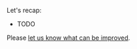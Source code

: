 Let's recap:

* TODO

Please [let us know what can be improved](https://github.com/alexec/katacoda-scenarios/issues/new).